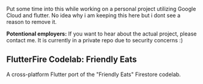 
Put some time into this while working on a personal project utilizing Google Cloud and flutter. No idea why i am keeping this here but i dont see a reason to remove it.

**Potentional employers:** If you want to hear about the actual project, please contact me. It is currently in a private repo due to security concerns :)

## FlutterFire Codelab: Friendly Eats
A cross-platform Flutter port of the "Friendly Eats" Firestore codelab.
